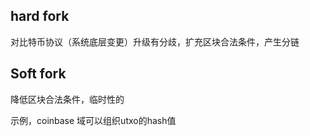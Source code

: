 ## hard fork

对比特币协议（系统底层变更）升级有分歧，扩充区块合法条件，产生分链

## Soft fork

降低区块合法条件，临时性的

示例，coinbase 域可以组织utxo的hash值